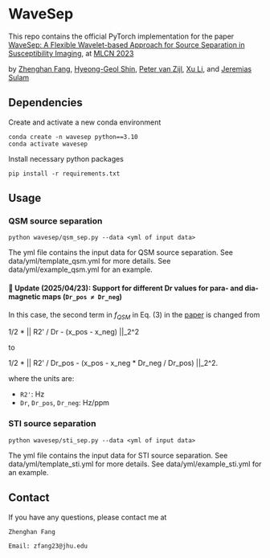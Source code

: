 # WaveSep
This repo contains the official PyTorch implementation for the paper [WaveSep: A Flexible Wavelet-based Approach for Source Separation in Susceptibility Imaging](https://link.springer.com/chapter/10.1007/978-3-031-44858-4_6), at [MLCN 2023](https://mlcnworkshop.github.io/)

by [Zhenghan Fang](https://zhenghanfang.github.io/), [Hyeong-Geol Shin](https://sites.google.com/view/hgshin-ptf/home?authuser=1), [Peter van Zijl](https://scholar.google.com/citations?user=mXPXyRgAAAAJ&hl=en), [Xu Li](https://scholar.google.com/citations?user=fakl0iYAAAAJ&hl=en), and [Jeremias Sulam](https://sites.google.com/view/jsulam)

## Dependencies
Create and activate a new conda environment
```
conda create -n wavesep python==3.10
conda activate wavesep
```
Install necessary python packages
```
pip install -r requirements.txt
```
<!-- Install the wavesep package
```
pip install -e .
``` -->


## Usage
### QSM source separation
```
python wavesep/qsm_sep.py --data <yml of input data>
``` 
The yml file contains the input data for QSM source separation. 
See data/yml/template_qsm.yml for more details.
See data/yml/example_qsm.yml for an example.

#### 🔄 Update (2025/04/23): Support for different Dr values for para- and dia-magnetic maps (`Dr_pos ≠ Dr_neg`)

In this case, the second term in *f<sub>QSM</sub>* in Eq. (3) in the [paper](https://link.springer.com/chapter/10.1007/978-3-031-44858-4_6) is changed from

1/2 * || R2' / Dr - (x_pos - x_neg) ||_2^2 

to

1/2 * || R2' / Dr_pos - (x_pos - x_neg * Dr_neg / Dr_pos) ||_2^2.

where the units are:
- `R2'`: Hz
- `Dr`, `Dr_pos`, `Dr_neg`: Hz/ppm


### STI source separation
```
python wavesep/sti_sep.py --data <yml of input data>
```
The yml file contains the input data for STI source separation. 
See data/yml/template_sti.yml for more details.
See data/yml/example_sti.yml for an example.

<!-- ## Citation
```
@article{WaveSep,
  title={WaveSep: A Flexible Wavelet-based Approach for Source Separation in Susceptibility Imaging},
  author={},
  journal={},
  year={2023}
}
``` -->

<!-- ## Acknowledgement
This work was supported by  -->

## Contact
If you have any questions, please contact me at
```
Zhenghan Fang

Email: zfang23@jhu.edu

```
